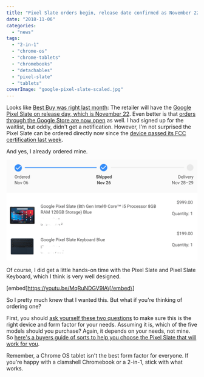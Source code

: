 ```yaml
---
title: "Pixel Slate orders begin, release date confirmed as November 22"
date: "2018-11-06"
categories: 
  - "news"
tags: 
  - "2-in-1"
  - "chrome-os"
  - "chrome-tablets"
  - "chromebooks"
  - "detachables"
  - "pixel-slate"
  - "tablets"
coverImage: "google-pixel-slate-scaled.jpg"
---
```


Looks like [Best Buy was right last month](https://www.aboutchromebooks.com/news/google-pixel-slate-release-date-november-22-best-buy/): The retailer will have the [Google Pixel Slate on release day, which is November 22](https://www.bestbuy.com/site/searchpage.jsp?st=pixel+slate&_dyncharset=UTF-8&id=pcat17071&type=page&sc=Global&cp=1&nrp=&sp=&qp=&list=n&af=true&iht=y&usc=All+Categories&ks=960&keys=keys). Even better is that [orders through the Google Store are now open](https://store.google.com/product/pixel_slate) as well. I had signed up for the waitlist, but oddly, didn't get a notification. However, I'm not surprised the Pixel Slate can be ordered directly now since the [device passed its FCC certification last week](https://www.aboutchromebooks.com/news/pixel-slate-fcc-certification-november-release-date-lte-wifi-bluetooth/).

And yes, I already ordered mine.

[![](images/Pixel-slate-order.png)](https://www.aboutchromebooks.com/news/pixel-slate-orders-available-release-date-november-22/attachment/pixel-slate-order/)

Of course, I did get a little hands-on time with the Pixel Slate and Pixel Slate Keyboard, which I think is very well designed.

\[embed\]https://youtu.be/MqRuNDGV9lA\[/embed\]

So I pretty much knew that I wanted this. But what if you're thinking of ordering one?

First, you should [ask yourself these two questions](https://www.aboutchromebooks.com/opinion/google-pixel-slate-vs-chromebook-should-i-buy-chromeos-tablet/) to make sure this is the right device and form factor for your needs. Assuming it is, which of the five models should you purchase? Again, it depends on your needs, not mine. So [here's a buyers guide of sorts to help you choose the Pixel Slate that will work for you](https://www.aboutchromebooks.com/opinion/which-google-pixel-slate-to-buy-guide/).

Remember, a Chrome OS tablet isn't the best form factor for everyone. If you're happy with a clamshell Chromebook or a 2-in-1, stick with what works.
